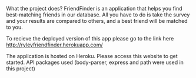 What the project does?
FriendFinder is an application that helps you find best-matching friends in our database. All you have to do is take the survey and your results are compared to others, and a best friend will be matched to you.

To recieve the deployed version of this app please go to the link here http://ryleyfriendfinder.herokuapp.com/

The application is hosted on Heroku. Please access this website to get started.
API packages used (body-parser, express and path were used in this project)
